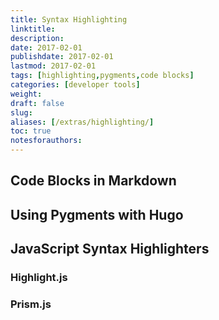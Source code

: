```yaml
---
title: Syntax Highlighting
linktitle:
description:
date: 2017-02-01
publishdate: 2017-02-01
lastmod: 2017-02-01
tags: [highlighting,pygments,code blocks]
categories: [developer tools]
weight:
draft: false
slug:
aliases: [/extras/highlighting/]
toc: true
notesforauthors:
---
```


## Code Blocks in Markdown

## Using Pygments with Hugo

## JavaScript Syntax Highlighters

### Highlight.js

### Prism.js

